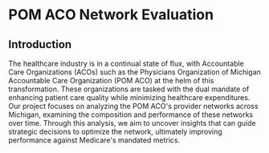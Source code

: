 # POM ACO Network Evaluation
## Introduction
The healthcare industry is in a continual state of flux, with Accountable Care Organizations (ACOs) such as the Physicians Organization of Michigan Accountable Care Organization (POM ACO) at the helm of this transformation. These organizations are tasked with the dual mandate of enhancing patient care quality while minimizing healthcare expenditures. Our project focuses on analyzing the POM ACO's provider networks across Michigan, examining the composition and performance of these networks over time. Through this analysis, we aim to uncover insights that can guide strategic decisions to optimize the network, ultimately improving performance against Medicare's mandated metrics.

